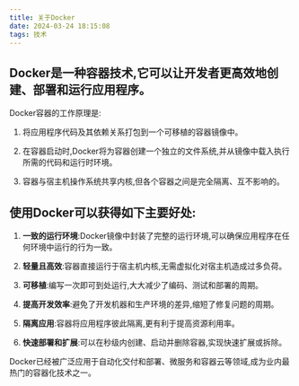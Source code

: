 ```yaml
---
title: 关于Docker
date: 2024-03-24 18:15:08
tags: 技术
---
```

## Docker是一种容器技术,它可以让开发者更高效地创建、部署和运行应用程序。

Docker容器的工作原理是:

1. 将应用程序代码及其依赖关系打包到一个可移植的容器镜像中。

2. 在容器启动时,Docker将为容器创建一个独立的文件系统,并从镜像中载入执行所需的代码和运行时环境。

3. 容器与宿主机操作系统共享内核,但各个容器之间是完全隔离、互不影响的。

## 使用Docker可以获得如下主要好处:

1. **一致的运行环境**:Docker镜像中封装了完整的运行环境,可以确保应用程序在任何环境中运行的行为一致。

2. **轻量且高效**:容器直接运行于宿主机内核,无需虚拟化对宿主机造成过多负荷。

3. **可移植**:编写一次即可到处运行,大大减少了编码、测试和部署的周期。

4. **提高开发效率**:避免了开发机器和生产环境的差异,缩短了修复问题的周期。

5. **隔离应用**:容器将应用程序彼此隔离,更有利于提高资源利用率。

6. **快速部署和扩展**:可以在秒级内创建、启动并删除容器,实现快速扩展或拆除。

Docker已经被广泛应用于自动化交付和部署、微服务和容器云等领域,成为业内最热门的容器化技术之一。